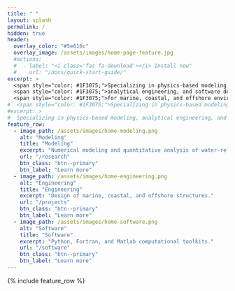 ```yaml
---
title: " "
layout: splash
permalink: /
hidden: true
header:
  overlay_color: "#5e616c"
  overlay_image: /assets/images/home-page-feature.jpg
  #actions:
  #  - label: "<i class='fas fa-download'></i> Install now"
  #    url: "/docs/quick-start-guide/"
excerpt: >
  <span style="color: #1F3075;">Specializing in physics-based modeling,</span>
  <span style="color: #1F3075;">analytical engineering, and software development</span>
  <span style="color: #1F3075;">for marine, coastal, and offshore environments</span>
#  <span style="color: #1F3075;">Specializing in physics-based modeling, analytical engineering, and software development for marine, coastal, and offshore environments</span>
#excerpt: >
#  Specializing in physics-based modeling, analytical engineering, and software development for marine, coastal, and offshore environments
feature_row:
  - image_path: /assets/images/home-modeling.png
    alt: "Modeling"
    title: "Modeling"
    excerpt: "Numerical modeling and quantitative analysis of water-related systems."
    url: "/research"
    btn_class: "btn--primary"
    btn_label: "Learn more"
  - image_path: /assets/images/home-engineering.png
    alt: "Engineering"
    title: "Engineering"
    excerpt: "Design of marine, coastal, and offshore structures."
    url: "/projects"
    btn_class: "btn--primary"
    btn_label: "Learn more"      
  - image_path: /assets/images/home-software.png
    alt: "Software"
    title: "Software"
    excerpt: "Python, Fortran, and Matlab computational toolkits."
    url: "/software"
    btn_class: "btn--primary"
    btn_label: "Learn more"      
---
```


{% include feature_row %}
